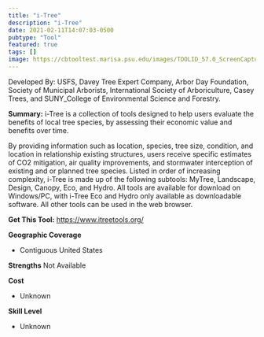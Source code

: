 ```yaml
---
title: "i-Tree"
description: "i-Tree"
date: 2021-02-11T14:07:03-0500
pubtype: "Tool"
featured: true
tags: []
image: https://cbtooltest.marisa.psu.edu/images/TOOLID_57.0_ScreenCapture-1.png
---
```

Developed By: USFS, Davey Tree Expert Company, Arbor Day Foundation, Society of Municipal Arborists, International Society of Arboriculture, Casey Trees, and SUNY_College of Environmental Science and Forestry.

**Summary:** i-Tree is a collection of tools designed to help users evaluate the benefits of local tree species, by assessing their economic value and benefits over time. 

By providing information such as location, species, tree size, condition, and location in relationship existing structures, users receive specific estimates of CO2 mitigation, air quality improvements, and stormwater interception of existing and or planned tree species. Listed in order of increasing complexity, i-Tree is made up of the following subtools: MyTree, Landscape, Design, Canopy, Eco, and Hydro. All tools are available for download on Windows/PC, with i-Tree Eco and Hydro only available as downloadable software. All other tools can be used in the web browser.

__**Get This Tool:**__ https://www.itreetools.org/

__**Geographic Coverage**__
- Contiguous United States

__**Strengths**__
Not Available

__**Cost**__
- Unknown

__**Skill Level**__
- Unknown
